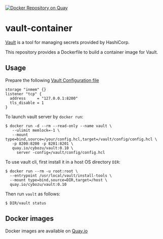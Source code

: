 [![Docker Repository on Quay](https://quay.io/repository/cybozu/vault/status "Docker Repository on Quay")](https://quay.io/repository/cybozu/vault)

vault-container
===============

[Vault](https://www.vaultproject.io) is a tool for managing secrets provided by HashiCorp.

This repository provides a Dockerfile to build a container image for Vault.

Usage
-----

Prepare the following [Vault Configuration file](https://www.vaultproject.io/docs/configuration/index.html)

```
storage "inmem" {}
listener "tcp" {
  address     = "127.0.0.1:8200"
  tls_disable = 1
}
```

To launch vault server by `docker run`:

    $ docker run -d --rm --read-only --name vault \
       --ulimit memlock=-1 \
       --mount type=bind,source=/your/config.hcl,target=/vault/config/config.hcl \
       -p 8200:8200 -p 8201:8201 \
       quay.io/cybozu/vault:0.10 \
         server -config=/vault/config/config.hcl

To use vault cli, first install it in a host OS directory `DIR`:

    $ docker run --rm -u root:root \
      --entrypoint /usr/local/vault/install-tools \
      --mount type=bind,source=DIR,target=/host \
      quay.io/cybozu/vault:0.10

Then run `vault` as follows:

    $ DIR/vault status
 
Docker images
-------------

Docker images are available on [Quay.io](https://quay.io/repository/cybozu/vault)
